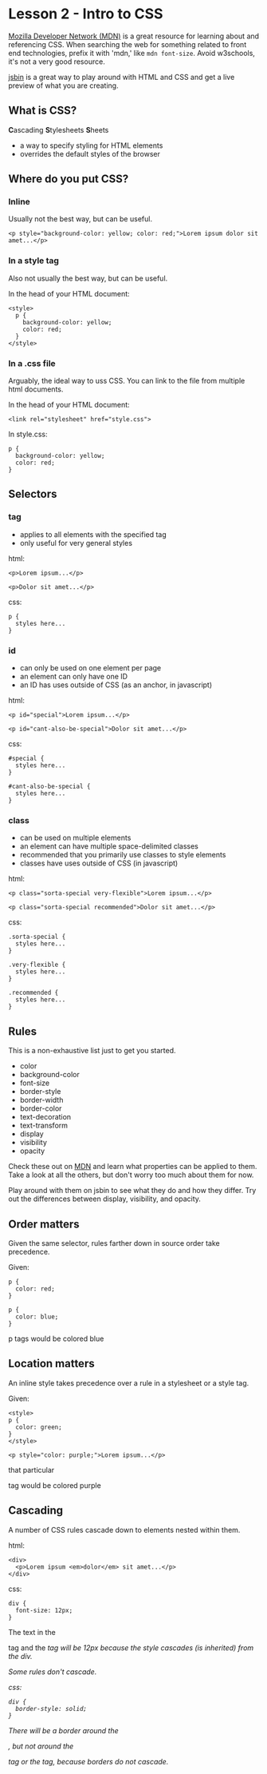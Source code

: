 # Lesson 2 - Intro to CSS

[Mozilla Developer Network (MDN)](https://developer.mozilla.org/en-US/docs/Web/CSS) is a great resource for learning about and referencing CSS. When searching the web for something related to front end technologies, prefix it with 'mdn,' like `mdn font-size`. Avoid w3schools, it's not a very good resource.

[jsbin](http://jsbin.com) is a great way to play around with HTML and CSS and get a live preview of what you are creating.

## What is CSS?

**C**ascading **S**tylesheets **S**heets

* a way to specify styling for HTML elements
* overrides the default styles of the browser

## Where do you put CSS?

### Inline

Usually not the best way, but can be useful.

```
<p style="background-color: yellow; color: red;">Lorem ipsum dolor sit amet...</p>
```

### In a style tag

Also not usually the best way, but can be useful.

In the head of your HTML document:

```
<style>
  p {
    background-color: yellow;
    color: red;
  }
</style>
```

### In a .css file

Arguably, the ideal way to uss CSS. You can link to the file from multiple html documents.

In the head of your HTML document:

```
<link rel="stylesheet" href="style.css">
```

In style.css:

```
p {
  background-color: yellow;
  color: red;
}
```

## Selectors

### tag

* applies to all elements with the specified tag
* only useful for very general styles

html:

```
<p>Lorem ipsum...</p>

<p>Dolor sit amet...</p>
```

css:

```
p {
  styles here...
}
```

### id

* can only be used on one element per page
* an element can only have one ID
* an ID has uses outside of CSS (as an anchor, in javascript)

html:

```
<p id="special">Lorem ipsum...</p>

<p id="cant-also-be-special">Dolor sit amet...</p>
```

css:

```
#special {
  styles here...
}

#cant-also-be-special {
  styles here...
}
```

### class

* can be used on multiple elements
* an element can have multiple space-delimited classes
* recommended that you primarily use classes to style elements
* classes have uses outside of CSS (in javascript)

html:

```
<p class="sorta-special very-flexible">Lorem ipsum...</p>

<p class="sorta-special recommended">Dolor sit amet...</p>
```

css:

```
.sorta-special {
  styles here...
}

.very-flexible {
  styles here...
}

.recommended {
  styles here...
}
```

## Rules

This is a non-exhaustive list just to get you started.

- color
- background-color
- font-size
- border-style
- border-width
- border-color
- text-decoration
- text-transform
- display
- visibility
- opacity


Check these out on [MDN](https://developer.mozilla.org/en-US/docs/Web/CSS/Reference) and learn what properties can be applied to them. Take a look at all the others, but don't worry too much about them for now.

Play around with them on jsbin to see what they do and how they differ. Try out the differences between display, visibility, and opacity.


## Order matters

Given the same selector, rules farther down in source order take precedence. 

Given:

```
p {
  color: red;
}

p {
  color: blue;
}
```

p tags would be colored blue

## Location matters

An inline style takes precedence over a rule in a stylesheet or a style tag.


Given:

```
<style>
p {
  color: green;
}
</style>

<p style="color: purple;">Lorem ipsum...</p>
```

that particular <p> tag would be colored purple

## Cascading

A number of CSS rules cascade down to elements nested within them.

html:

```
<div>
  <p>Lorem ipsum <em>dolor</em> sit amet...</p>
</div>
```

css:

```
div {
  font-size: 12px;
}
```

The text in the <p> tag and the <em> tag will be 12px because the style cascades (is inherited) from the div.

Some rules don't cascade.

css:

```
div {
  border-style: solid;
}
```

There will be a border around the <div>, but not around the <p> tag or the <em> tag, because borders do not cascade. 

